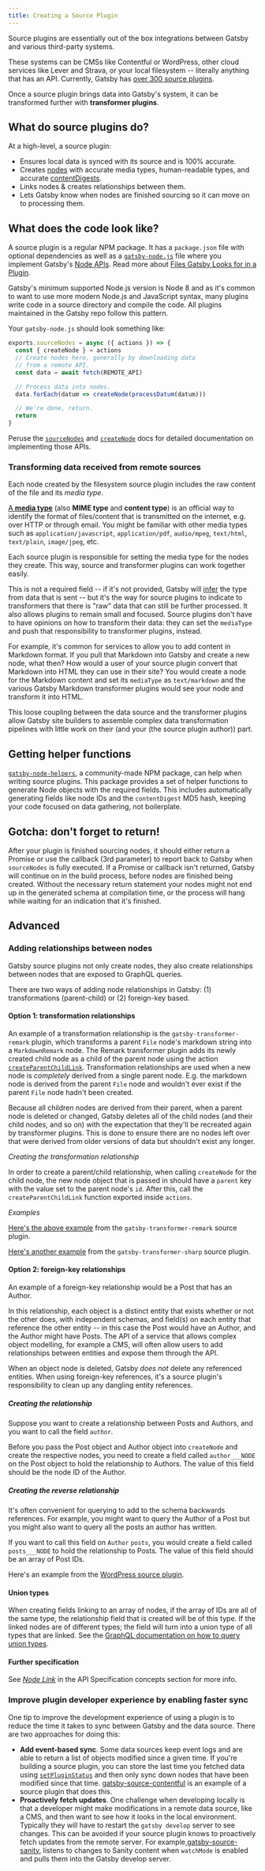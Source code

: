 ```yaml
---
title: Creating a Source Plugin
---
```


Source plugins are essentially out of the box integrations between Gatsby and various third-party systems.

These systems can be CMSs like Contentful or WordPress, other cloud services like Lever and Strava, or your local filesystem -- literally anything that has an API. Currently, Gatsby has [over 300 source plugins](/plugins/?=gatsby-source).

Once a source plugin brings data into Gatsby's system, it can be transformed further with **transformer plugins**.

## What do source plugins do?

At a high-level, a source plugin:

- Ensures local data is synced with its source and is 100% accurate.
- Creates [nodes](/docs/node-interface/) with accurate media types, human-readable types, and accurate
  [contentDigests](/docs/node-interface/#contentdigest).
- Links nodes & creates relationships between them.
- Lets Gatsby know when nodes are finished sourcing so it can move on to processing them.

## What does the code look like?

A source plugin is a regular NPM package. It has a `package.json` file with optional
dependencies as well as a [`gatsby-node.js`](/docs/api-files-gatsby-node) file where you implement Gatsby's [Node
APIs](/docs/node-apis/). Read more about [Files Gatsby Looks for in a Plugin](/docs/files-gatsby-looks-for-in-a-plugin/).

Gatsby's minimum supported Node.js version is Node 8 and as it's common to want to use more modern Node.js and JavaScript syntax, many plugins write code in a
source directory and compile the code. All plugins maintained in the Gatsby repo
follow this pattern.

Your `gatsby-node.js` should look something like:

```javascript:title=gatsby-node.js
exports.sourceNodes = async ({ actions }) => {
  const { createNode } = actions
  // Create nodes here, generally by downloading data
  // from a remote API.
  const data = await fetch(REMOTE_API)

  // Process data into nodes.
  data.forEach(datum => createNode(processDatum(datum)))

  // We're done, return.
  return
}
```

Peruse the [`sourceNodes`](/docs/node-apis/#sourceNodes) and
[`createNode`](/docs/actions/#createNode) docs for detailed
documentation on implementing those APIs.

### Transforming data received from remote sources

Each node created by the filesystem source plugin includes the
raw content of the file and its _media type_.

[A **media type**](https://en.wikipedia.org/wiki/Media_type) (also **MIME type**
and **content type**) is an official way to identify the format of
files/content that is transmitted on the internet, e.g. over HTTP or through
email. You might be familiar with other media types such as
`application/javascript`, `application/pdf`, `audio/mpeg`, `text/html`,
`text/plain`, `image/jpeg`, etc.

Each source plugin is responsible for setting the media type for the nodes they
create. This way, source and transformer plugins can work together easily.

This is not a required field -- if it's not provided, Gatsby will [infer](/docs/glossary#inference) the type from data that is sent -- but it's the way for source plugins to indicate to
transformers that there is "raw" data that can still be further processed. It
also allows plugins to remain small and focused. Source plugins don't have to have
opinions on how to transform their data: they can set the `mediaType` and
push that responsibility to transformer plugins, instead.

For example, it's common for services to allow you to add content in
Markdown format. If you pull that Markdown into Gatsby and create a new node, what
then? How would a user of your source plugin convert that Markdown into HTML
they can use in their site? You would create a
node for the Markdown content and set its `mediaType` as `text/markdown` and the
various Gatsby Markdown transformer plugins would see your node and transform it
into HTML.

This loose coupling between the data source and the transformer plugins allow Gatsby site builders to assemble complex data transformation pipelines with
little work on their (and your (the source plugin author)) part.

## Getting helper functions

[`gatsby-node-helpers`](https://github.com/angeloashmore/gatsby-node-helpers),
a community-made NPM package, can help when writing source plugins. This
package provides a set of helper functions to generate Node objects with the
required fields. This includes automatically generating fields like node IDs
and the `contentDigest` MD5 hash, keeping your code focused on data gathering,
not boilerplate.

## Gotcha: don't forget to return!

After your plugin is finished sourcing nodes, it should either return a Promise or use the callback (3rd parameter) to report back to Gatsby when `sourceNodes` is fully executed. If a Promise or callback isn't returned, Gatsby will continue on in the build process, before nodes are finished being created. Without the necessary return statement your nodes might not end up in the generated schema at compilation time, or the process will hang while waiting for an indication that it's finished.

## Advanced

### Adding relationships between nodes

Gatsby source plugins not only create nodes, they also create relationships between nodes that are exposed to GraphQL queries.

There are two ways of adding node relationships in Gatsby: (1) transformations (parent-child) or (2) foreign-key based.

#### Option 1: transformation relationships

An example of a transformation relationship is the `gatsby-transformer-remark` plugin, which transforms a parent `File` node's markdown string into a `MarkdownRemark` node. The Remark transformer plugin adds its newly created child node as a child of the parent node using the action [`createParentChildLink`](/docs/actions/#createParentChildLink). Transformation relationships are used when a new node is _completely_ derived from a single parent node. E.g. the markdown node is derived from the parent `File` node and wouldn't ever exist if the parent `File` node hadn't been created.

Because all children nodes are derived from their parent, when a parent node is deleted or changed, Gatsby deletes all of the child nodes (and their child nodes, and so on) with the expectation that they'll be recreated again by transformer plugins. This is done to ensure there are no nodes left over that were derived from older versions of data but shouldn't exist any longer.

_Creating the transformation relationship_

In order to create a parent/child relationship, when calling `createNode` for the child node, the new node object that is passed in should have a `parent` key with the value set to the parent node's `id`. After this, call the `createParentChildLink` function exported inside `actions`.

_Examples_

[Here's the above example](https://github.com/gatsbyjs/gatsby/blob/72077527b4acd3f2109ed5a2fcb780cddefee35a/packages/gatsby-transformer-remark/src/on-node-create.js#L39-L67) from the `gatsby-transformer-remark` source plugin.

[Here's another example](https://github.com/gatsbyjs/gatsby/blob/1fb19f9ad16618acdac7eda33d295d8ceba7f393/packages/gatsby-transformer-sharp/src/on-node-create.js#L3-L25) from the `gatsby-transformer-sharp` source plugin.

#### Option 2: foreign-key relationships

An example of a foreign-key relationship would be a Post that has an Author.

In this relationship, each object is a distinct entity that exists whether or not the other does, with independent schemas, and field(s) on each entity that reference the other entity -- in this case the Post would have an Author, and the Author might have Posts. The API of a service that allows complex object modelling, for example a CMS, will often allow users to add relationships between entities and expose them through the API.

When an object node is deleted, Gatsby _does not_ delete any referenced entities. When using foreign-key references, it's a source plugin's responsibility to clean up any dangling entity references.

##### Creating the relationship

Suppose you want to create a relationship between Posts and Authors, and you want to call the field `author`.

Before you pass the Post object and Author object into `createNode` and create the respective nodes, you need to create a field called `author___NODE` on the Post object to hold the relationship to Authors. The value of this field should be the node ID of the Author.

##### Creating the reverse relationship

It's often convenient for querying to add to the schema backwards references. For example, you might want to query the Author of a Post but you might also want to query all the posts an author has written.

If you want to call this field on `Author` `posts`, you would create a field called `posts___NODE` to hold the relationship to Posts. The value of this field should be an array of Post IDs.

Here's an example from the [WordPress source plugin](https://github.com/gatsbyjs/gatsby/blob/1fb19f9ad16618acdac7eda33d295d8ceba7f393/packages/gatsby-source-wordpress/src/normalize.js#L178-L189).

#### Union types

When creating fields linking to an array of nodes, if the array of IDs are all of the same type, the relationship field that is created will be of this type. If the linked nodes are of different types; the field will turn into a union type of all types that are linked. See the [GraphQL documentation on how to query union types](https://graphql.org/learn/schema/#union-types).

#### Further specification

See
[_Node Link_](/docs/api-specification/) in the API Specification concepts
section for more info.

### Improve plugin developer experience by enabling faster sync

One tip to improve the development experience of using a plugin is to reduce the time it takes to sync between Gatsby and the data source. There are two approaches for doing this:

- **Add event-based sync**. Some data sources keep event logs and are able to return a list of objects modified since a given time. If you're building a source plugin, you can store
  the last time you fetched data using
  [`setPluginStatus`](/docs/actions/#setPluginStatus) and then only sync down nodes that have been modified since that time. [gatsby-source-contentful](https://github.com/gatsbyjs/gatsby/tree/master/packages/gatsby-source-contentful) is an example of a source plugin that does this.
- **Proactively fetch updates**. One challenge when developing locally is that a developer might make modifications in a remote data source, like a CMS, and then want to see how it looks in the local environment. Typically they will have to restart the `gatsby develop` server to see changes. This can be avoided if your source plugin knows to proactively fetch updates from the remote server. For example,[gatsby-source-sanity](https://github.com/sanity-io/gatsby-source-sanity), listens to changes to Sanity content when `watchMode` is enabled and pulls them into the Gatsby develop server.
